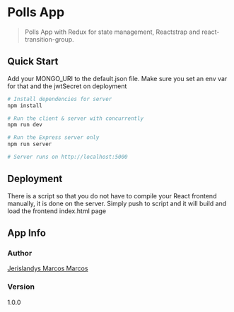 # Polls App

> Polls App with Redux for state management, Reactstrap and react-transition-group.

## Quick Start

Add your MONGO_URI to the default.json file. Make sure you set an env var for that and the jwtSecret on deployment

```bash
# Install dependencies for server
npm install

# Run the client & server with concurrently
npm run dev

# Run the Express server only
npm run server

# Server runs on http://localhost:5000 
```

## Deployment

There is a script so that you do not have to compile your React frontend manually, it is done on the server. Simply push to script and it will build and load the frontend index.html page

## App Info

### Author


[Jerislandys Marcos Marcos](http://www.facebook.com/jerislandys.marcos)

### Version

1.0.0

